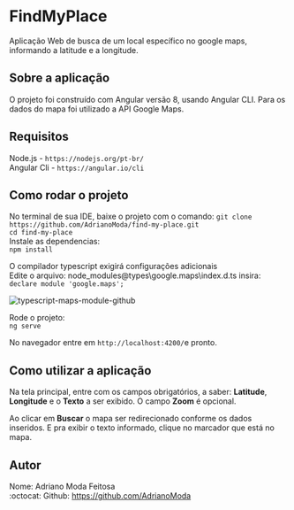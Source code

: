# FindMyPlace

Aplicação Web de busca de um local específico no google maps, informando a latitude e a longitude.


## Sobre a aplicação
O projeto foi construído com Angular versão 8, usando Angular CLI.
Para os dados do mapa foi utilizado a API Google Maps.

## Requisitos
Node.js - `https://nodejs.org/pt-br/`<br>
Angular Cli - `https://angular.io/cli`

## Como rodar o projeto

No terminal de sua IDE, baixe o projeto com o comando:  `git clone https://github.com/AdrianoModa/find-my-place.git`<br>
`cd find-my-place`<br> 
Instale as dependencias:<br>
`npm install`<br>

O compilador typescript exigirá configurações adicionais<br>
Edite o arquivo: node_modules\@types\google.maps\index.d.ts
insira: `declare module 'google.maps';`<br>

![typescript-maps-module-github](https://user-images.githubusercontent.com/21965591/127751692-59d97958-33e3-4525-8b94-19280c3b7b78.png)

Rode o projeto:<br>
`ng serve`

No navegador entre em `http://localhost:4200/`e pronto.

## Como utilizar a aplicação

Na tela principal, entre com os campos obrigatórios, a saber: <b>Latitude</b>, <b>Longitude</b> e o <b>Texto</b> a ser exibido. 
O campo <b>Zoom</b> é opcional.

Ao clicar em <b>Buscar</b> o mapa ser redirecionado conforme os dados inseridos. E pra exibir o texto informado, clique no marcador que está no mapa.

## Autor

Nome: Adriano Moda Feitosa<br>
:octocat: Github: https://github.com/AdrianoModa
